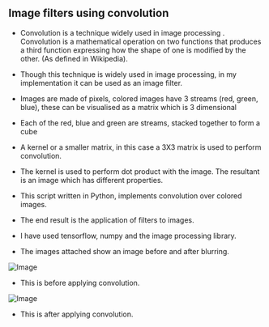 
## Image filters using convolution ##

- Convolution is a technique widely used in image processing . Convolution is a mathematical operation on two functions that produces a third function expressing how the shape of one is modified by the other. (As defined in Wikipedia).

- Though this technique is widely used in image processing, in my implementation it can be used as an image filter.

- Images are made of pixels, colored images have 3 streams (red, green, blue), these can be visualised as a matrix which is 3 dimensional
- Each of the red, blue and green are streams, stacked together to form a cube

- A kernel or a smaller matrix, in this case a 3X3 matrix is used to perform convolution.

- The kernel is used to perform dot product with the image. The resultant is an image which has different properties.

- This script written in Python, implements convolution over colored images.

- The end result is the application of filters to images.

- I have used tensorflow, numpy and the image processing library.

- The images attached show an image before and after blurring.

![Image](/images/before.png")

- This is before applying convolution.

![Image](/images/after.png")

- This is after applying convolution.

